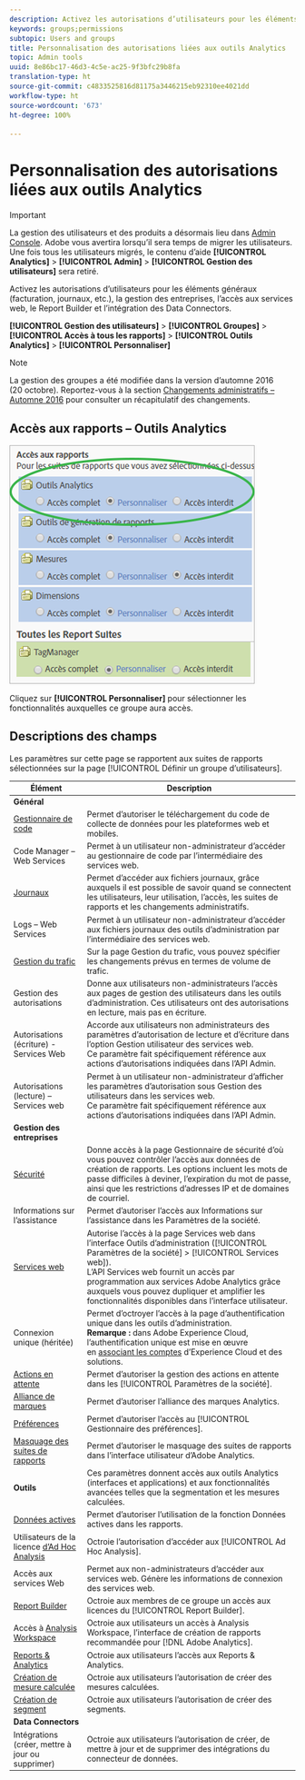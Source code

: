 ```yaml
---
description: Activez les autorisations d’utilisateurs pour les éléments généraux (facturation, journaux, etc.), la gestion des entreprises, l’accès aux services web, le Report Builder et l’intégration des Data Connectors.
keywords: groups;permissions
subtopic: Users and groups
title: Personnalisation des autorisations liées aux outils Analytics
topic: Admin tools
uuid: 8e86bc17-46d3-4c5e-ac25-9f3bfc29b8fa
translation-type: ht
source-git-commit: c4833525816d81175a3446215eb92310ee4021dd
workflow-type: ht
source-wordcount: '673'
ht-degree: 100%

---
```



# Personnalisation des autorisations liées aux outils Analytics

>[!IMPORTANT]
>
>La gestion des utilisateurs et des produits a désormais lieu dans [Admin Console](https://helpx.adobe.com/fr/enterprise/using/admin-console.html). Adobe vous avertira lorsqu’il sera temps de migrer les utilisateurs. Une fois tous les utilisateurs migrés, le contenu d’aide **[!UICONTROL Analytics]** > **[!UICONTROL Admin]** > **[!UICONTROL Gestion des utilisateurs]** sera retiré.

Activez les autorisations d’utilisateurs pour les éléments généraux (facturation, journaux, etc.), la gestion des entreprises, l’accès aux services web, le Report Builder et l’intégration des Data Connectors.

**[!UICONTROL Gestion des utilisateurs]** > **[!UICONTROL Groupes]** > **[!UICONTROL Accès à tous les rapports]** > **[!UICONTROL Outils Analytics]** > **[!UICONTROL Personnaliser]**

>[!NOTE]
>
>La gestion des groupes a été modifiée dans la version d’automne 2016 (20 octobre). Reportez-vous à la section [Changements administratifs – Automne 2016](/help/admin/user-management2/c-user-management/permissions-changes.md) pour consulter un récapitulatif des changements.

## Accès aux rapports – Outils Analytics

![](assets/report-access-analytics-tools.png)

Cliquez sur **[!UICONTROL Personnaliser]** pour sélectionner les fonctionnalités auxquelles ce groupe aura accès.

## Descriptions des champs

Les paramètres sur cette page se rapportent aux suites de rapports sélectionnées sur la page [!UICONTROL Définir un groupe d’utilisateurs].

| Élément | Description |
|--- |--- |
| **Général** |  |
| [Gestionnaire de code](/help/admin/admin/code-manager-admin.md) | Permet d’autoriser le téléchargement du code de collecte de données pour les plateformes web et mobiles. |
| Code Manager – Web Services | Permet à un utilisateur non-administrateur d’accéder au gestionnaire de code par l’intermédiaire des services web. |
| [Journaux](/help/admin/admin/logs.md) | Permet d’accéder aux fichiers journaux, grâce auxquels il est possible de savoir quand se connectent les utilisateurs, leur utilisation, l’accès, les suites de rapports et les changements administratifs. |
| Logs – Web Services | Permet à un utilisateur non-administrateur d’accéder aux fichiers journaux des outils d’administration par l’intermédiaire des services web. |
| [Gestion du trafic](/help/admin/c-traffic-management/traffic-management.md) | Sur la page Gestion du trafic, vous pouvez spécifier les changements prévus en termes de volume de trafic. |
| Gestion des autorisations | Donne aux utilisateurs non-administrateurs l’accès aux pages de gestion des utilisateurs dans les outils d’administration. Ces utilisateurs ont des autorisations en lecture, mais pas en écriture. |
| Autorisations (écriture) - Services Web | Accorde aux utilisateurs non administrateurs des paramètres d’autorisation de lecture et d’écriture dans l’option Gestion utilisateur des services web.<br>Ce paramètre fait spécifiquement référence aux actions d’autorisations indiquées dans l’API Admin. |
| Autorisations (lecture) – Services web | Permet à un utilisateur non-administrateur d’afficher les paramètres d’autorisation sous Gestion des utilisateurs dans les services web.<br>Ce paramètre fait spécifiquement référence aux actions d’autorisations indiquées dans l’API Admin. |
| **Gestion des entreprises** |  |
| [Sécurité](/help/admin/company/security-manager.md) | Donne accès à la page Gestionnaire de sécurité d’où vous pouvez contrôler l’accès aux données de création de rapports. Les options incluent les mots de passe difficiles à deviner, l’expiration du mot de passe, ainsi que les restrictions d’adresses IP et de domaines de courriel. |
| Informations sur l’assistance | Permet d’autoriser l’accès aux Informations sur l’assistance dans les Paramètres de la société. |
| [Services web](/help/admin/company/web-services-admin.md) | Autorise l’accès à la page Services web dans l’interface Outils d’administration ([!UICONTROL Paramètres de la société] > [!UICONTROL Services web]).<br>L’API Services web fournit un accès par programmation aux services Adobe Analytics grâce auxquels vous pouvez dupliquer et amplifier les fonctionnalités disponibles dans l’interface utilisateur. |
| Connexion unique (héritée) | Permet d’octroyer l’accès à la page d’authentification unique dans les outils d’administration.<br>**Remarque :** dans Adobe Experience Cloud, l’authentification unique est mise en œuvre en [associant les comptes](https://docs.adobe.com/content/help/fr-FR/core-services/interface/manage-users-and-products/organizations.html) d’Experience Cloud et des solutions. |
| [Actions en attente](/help/admin/company/pending-actions-admin.md) | Permet d’autoriser la gestion des actions en attente dans les [!UICONTROL Paramètres de la société]. |
| [Alliance de marques](/help/admin/company/co-branding-admin.md) | Permet d’autoriser l’alliance des marques Analytics. |
| [Préférences](/help/admin/admin/preferences-manager.md) | Permet d’autoriser l’accès au [!UICONTROL Gestionnaire des préférences]. |
| [Masquage des suites de rapports](/help/admin/company/c-hide-report-suites.md) | Permet d’autoriser le masquage des suites de rapports dans l’interface utilisateur d’Adobe Analytics. |
| **Outils** | Ces paramètres donnent accès aux outils Analytics (interfaces et applications) et aux fonctionnalités avancées telles que la segmentation et les mesures calculées. |
| [Données actives](https://docs.adobe.com/content/help/fr-FR/analytics/analyze/reports-analytics/current-data.html) | Permet d’autoriser l’utilisation de la fonction Données actives dans les rapports. |
| Utilisateurs de la licence [d’Ad Hoc Analysis](https://docs.adobe.com/content/help/fr-FR/analytics/analyze/ad-hoc-analysis/adhoc-home.html) | Octroie l’autorisation d’accéder aux [!UICONTROL Ad Hoc Analysis]. |
| Accès aux services Web | Permet aux non-administrateurs d’accéder aux services web. Génère les informations de connexion des services web. |
| [Report Builder](https://docs.adobe.com/content/help/fr-FR/analytics/analyze/report-builder/report-builder-setup/t-install-arb.html) | Octroie aux membres de ce groupe un accès aux licences du [!UICONTROL Report Builder]. |
| Accès à [Analysis Workspace](https://docs.adobe.com/content/help/fr-FR/analytics/analyze/analysis-workspace/home.html) | Octroie aux utilisateurs un accès à Analysis Workspace, l’interface de création de rapports recommandée pour [!DNL Adobe Analytics]. |
| [Reports &amp; Analytics](https://docs.adobe.com/content/help/fr-FR/analytics/landing/an-key-concepts.html) | Octroie aux utilisateurs l’accès aux Reports &amp; Analytics. |
| [Création de mesure calculée](https://docs.adobe.com/content/help/fr-FR/analytics/components/calculated-metrics/cm-overview.html) | Octroie aux utilisateurs l’autorisation de créer des mesures calculées. |
| [Création de segment](https://docs.adobe.com/content/help/fr-FR/analytics/components/segmentation/seg-home.html) | Octroie aux utilisateurs l’autorisation de créer des segments. |
| **Data Connectors** |  |
| Intégrations (créer, mettre à jour ou supprimer) | Octroie aux utilisateurs l’autorisation de créer, de mettre à jour et de supprimer des intégrations du connecteur de données. |
